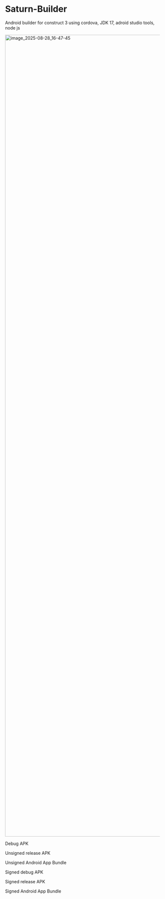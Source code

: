 # Saturn-Builder
Android builder for construct 3 using cordova, JDK 17, adroid studio tools, node js

<img width="2612" height="2610" alt="image_2025-08-28_16-47-45" src="https://github.com/user-attachments/assets/f46249e4-092f-42d2-88d3-fe06aec901eb" />

Debug APK

Unsigned release APK

Unsigned Android App Bundle

Signed debug APK

Signed release APK

Signed Android App Bundle
